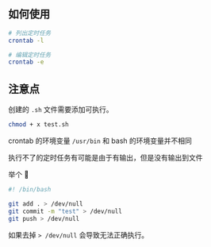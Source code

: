 ## 如何使用

```sh
# 列出定时任务
crontab -l 

# 编辑定时任务
crontab -e
```

## 注意点

创建的 `.sh` 文件需要添加可执行。

```sh
chmod + x test.sh
```

crontab 的环境变量 `/usr/bin` 和 bash 的环境变量并不相同

执行不了的定时任务有可能是由于有输出，但是没有输出到文件 

举个 🌰 

```sh
#! /bin/bash

git add . > /dev/null
git commit -m "test" > /dev/null
git push > /dev/null
```

如果去掉 `> /dev/null`  会导致无法正确执行。


